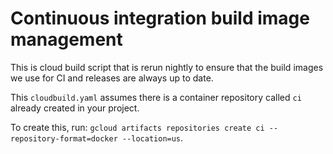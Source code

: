 # Continuous integration build image management

This is cloud build script that is rerun nightly to ensure that the build images we use for CI and releases are always 
up to date.

This `cloudbuild.yaml` assumes there is a container repository called `ci` already created in your project.

To create this, run: `gcloud artifacts repositories create ci --repository-format=docker --location=us`.